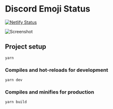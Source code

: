 # Discord Emoji Status

[![Netlify Status](https://api.netlify.com/api/v1/badges/dae7d4a4-3401-4e2b-b53f-1790b54cd6a8/deploy-status)](https://app.netlify.com/sites/discordstatus/deploys)

![Screenshot](https://discordstatus.netlify.app/meta.png)

## Project setup
```
yarn
```

### Compiles and hot-reloads for development
```
yarn dev
```

### Compiles and minifies for production
```
yarn build
```
